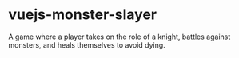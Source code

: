 # vuejs-monster-slayer
A game where a player takes on the role of a knight, battles against monsters, and heals themselves to avoid dying.
